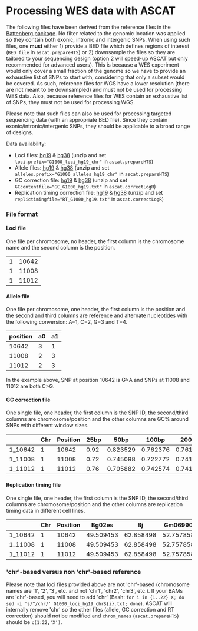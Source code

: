 # Processing WES data with ASCAT

The following files have been derived from the reference files in the [Battenberg package](https://github.com/Wedge-lab/battenberg). No filter related to the genomic location was applied so they contain both exonic, intronic and intergenic SNPs. When using such files, one **must** either 1) provide a BED file which defines regions of interest (`BED_file` in `ascat.prepareHTS`) or 2) downsample the files so they are tailored to your sequencing design (option 2 will speed-up ASCAT but only recommended for advanced users). This is because a WES experiment would only cover a small fraction of the genome so we have to provide an exhaustive list of SNPs to start with, considering that only a subset would be covered. As such, reference files for WGS have a lower resolution (there are not meant to be downsampled) and must not be used for processing WES data. Also, because reference files for WES contain an exhaustive list of SNPs, they must not be used for processing WGS. 

Please note that such files can also be used for processing targeted sequencing data (with an appropriate BED file). Since they contain exonic/intronic/intergenic SNPs, they should be applicable to a broad range of designs.

Data availability:

- Loci files: [hg19](https://zenodo.org/records/10513234/files/G1000_loci_WES_hg19.zip?download=1) & [hg38](https://zenodo.org/records/10513234/files/G1000_loci_WES_hg38.zip?download=1) (unzip and set `loci.prefix="G1000_loci_hg19_chr"` in `ascat.prepareHTS`)
- Allele files: [hg19](https://zenodo.org/records/10513234/files/G1000_alleles_WES_hg19.zip?download=1) & [hg38](https://zenodo.org/records/10513234/files/G1000_alleles_WES_hg38.zip?download=1) (unzip and set `alleles.prefix="G1000_alleles_hg19_chr"` in `ascat.prepareHTS`)
- GC correction file: [hg19](https://zenodo.org/records/10513234/files/GC_G1000_WES_hg19.zip?download=1) & [hg38](https://zenodo.org/records/10513234/files/GC_G1000_WES_hg38.zip?download=1) (unzip and set `GCcontentfile="GC_G1000_hg19.txt"` in `ascat.correctLogR`)
- Replication timing correction file: [hg19](https://zenodo.org/records/10513234/files/RT_G1000_WES_hg19.zip?download=1) & [hg38](https://zenodo.org/records/10513234/files/RT_G1000_WES_hg38.zip?download=1) (unzip and set `replictimingfile="RT_G1000_hg19.txt"` in `ascat.correctLogR`)

### File format

#### Loci file
One file per chromosome, no header, the first column is the chromosome name and the second column is the position.

| | |
| --- | --- |
| 1 | 10642 |
| 1 | 11008 |
| 1 | 11012 |

#### Allele file
One file per chromosome, one header, the first column is the position and the second and third columns are reference and alternate nucleotides with the following conversion: A=1, C=2, G=3 and T=4.

| position | a0 | a1 |
| --- | --- | --- |
| 10642 | 3 | 1 |
| 11008 | 2 | 3 |
| 11012 | 2 | 3 |

In the example above, SNP at position 10642 is G>A and SNPs at 11008 and 11012 are both C>G.

#### GC correction file
One single file, one header, the first column is the SNP ID, the second/third columns are chromosome/position and the other columns are GC% around SNPs with different window sizes.

| | Chr | Position | 25bp | 50bp | 100bp | 200bp | 500bp | 1kb | 2kb | 5kb | 10kb | 20kb | 50kb | 100kb | 200kb | 500kb | 1Mb |
| --- | --- | --- | --- | --- | --- | --- | --- | --- | --- | --- | --- | --- | --- | --- | --- | --- | --- |
| 1_10642 | 1 | 10642 | 0.92 | 0.823529 | 0.762376 | 0.761194 | 0.722555 | 0.677323 | 0.625457 | 0.595799 | 0.590039 | 0.5845710.533734 | 0.458927 | 0.421891 | 0.425195 | 0.423964 |
| 1_11008 | 1 | 11008 | 0.72 | 0.745098 | 0.722772 | 0.741294 | 0.730539 | 0.705295 | 0.594703 | 0.593501 | 0.594541 | 0.5832120.534297 | 0.457987 | 0.42164 | 0.425088 | 0.423964 |
| 1_11012 | 1 | 11012 | 0.76 | 0.705882 | 0.742574 | 0.741294 | 0.726547 | 0.706294 | 0.595202 | 0.593964 | 0.594478 | 0.5831820.53433 | 0.457971 | 0.421633 | 0.425084 | 0.423964 |

#### Replication timing file
One single file, one header, the first column is the SNP ID, the second/third columns are chromosome/position and the other columns are replication timing data in different cell lines.

| | Chr | Position | Bg02es | Bj | Gm06990 | Gm12801 | Gm12812 | Gm12813 | Gm12878 | Helas3 | Hepg2 | Huvec | Imr90 | K562 | Mcf7 | Nhek | Sknsh |
| --- | --- | --- | --- | --- | --- | --- | --- | --- | --- | --- | --- | --- | --- | --- | --- | --- | --- |
| 1_10642 | 1 | 10642 | 49.509453 | 62.858498 | 52.757858 | 61.294971 | 51.757736 | 43.72905 | 48.088467 | 54.11837 | 58.062084 | 47.565636 | 68.790581 | 68.970825 | 57.467934 | 56.897934 | 60.012413 |
| 1_11008 | 1 | 11008 | 49.509453 | 62.858498 | 52.757858 | 61.294971 | 51.757736 | 43.72905 | 48.088467 | 54.11837 | 58.062084 | 47.565636 | 68.790581 | 68.970825 | 57.467934 | 56.897934 | 60.012413 |
| 1_11012 | 1 | 11012 | 49.509453 | 62.858498 | 52.757858 | 61.294971 | 51.757736 | 43.72905 | 48.088467 | 54.11837 | 58.062084 | 47.565636 | 68.790581 | 68.970825 | 57.467934 | 56.897934 | 60.012413 |

### 'chr'-based versus non 'chr'-based reference

Please note that loci files provided above are not 'chr'-based (chromosome names are '1', '2', '3', etc. and not 'chr1', 'chr2', 'chr3', etc.). If your BAMs are 'chr'-based, you will need to add 'chr' (Bash: `for i in {1..22} X; do sed -i 's/^/chr/' G1000_loci_hg19_chr${i}.txt; done`). ASCAT will internally remove 'chr' so the other files (allele, GC correction and RT correction) should not be modified and `chrom_names` (`ascat.prepareHTS`) should be `c(1:22,'X')`.